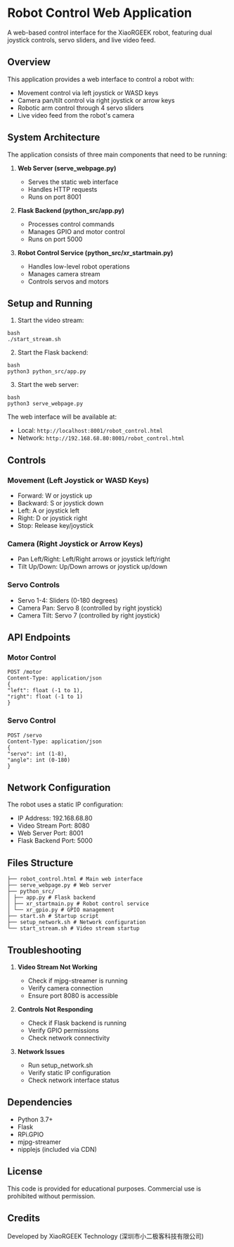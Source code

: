 # Robot Control Web Application

A web-based control interface for the XiaoRGEEK robot, featuring dual joystick controls, servo sliders, and live video feed.

## Overview

This application provides a web interface to control a robot with:
- Movement control via left joystick or WASD keys
- Camera pan/tilt control via right joystick or arrow keys
- Robotic arm control through 4 servo sliders
- Live video feed from the robot's camera

## System Architecture

The application consists of three main components that need to be running:

1. **Web Server (serve_webpage.py)**
   - Serves the static web interface
   - Handles HTTP requests
   - Runs on port 8001

2. **Flask Backend (python_src/app.py)**
   - Processes control commands
   - Manages GPIO and motor control
   - Runs on port 5000

3. **Robot Control Service (python_src/xr_startmain.py)**
   - Handles low-level robot operations
   - Manages camera stream
   - Controls servos and motors

## Setup and Running

1. Start the video stream:
```
bash
./start_stream.sh
```
2. Start the Flask backend:
```
bash
python3 python_src/app.py
```
3. Start the web server:
```
bash
python3 serve_webpage.py
```


The web interface will be available at:
- Local: `http://localhost:8001/robot_control.html`
- Network: `http://192.168.68.80:8001/robot_control.html`

## Controls

### Movement (Left Joystick or WASD Keys)
- Forward: W or joystick up
- Backward: S or joystick down
- Left: A or joystick left
- Right: D or joystick right
- Stop: Release key/joystick

### Camera (Right Joystick or Arrow Keys)
- Pan Left/Right: Left/Right arrows or joystick left/right
- Tilt Up/Down: Up/Down arrows or joystick up/down

### Servo Controls
- Servo 1-4: Sliders (0-180 degrees)
- Camera Pan: Servo 8 (controlled by right joystick)
- Camera Tilt: Servo 7 (controlled by right joystick)

## API Endpoints

### Motor Control
```
POST /motor
Content-Type: application/json
{
"left": float (-1 to 1),
"right": float (-1 to 1)
}
```
### Servo Control
```
POST /servo
Content-Type: application/json
{
"servo": int (1-8),
"angle": int (0-180)
}
```


## Network Configuration

The robot uses a static IP configuration:
- IP Address: 192.168.68.80
- Video Stream Port: 8080
- Web Server Port: 8001
- Flask Backend Port: 5000

## Files Structure
```
├── robot_control.html # Main web interface
├── serve_webpage.py # Web server
├── python_src/
│ ├── app.py # Flask backend
│ ├── xr_startmain.py # Robot control service
│ └── xr_gpio.py # GPIO management
├── start.sh # Startup script
├── setup_network.sh # Network configuration
└── start_stream.sh # Video stream startup
```

## Troubleshooting

1. **Video Stream Not Working**
   - Check if mjpg-streamer is running
   - Verify camera connection
   - Ensure port 8080 is accessible

2. **Controls Not Responding**
   - Check if Flask backend is running
   - Verify GPIO permissions
   - Check network connectivity

3. **Network Issues**
   - Run setup_network.sh
   - Verify static IP configuration
   - Check network interface status

## Dependencies

- Python 3.7+
- Flask
- RPi.GPIO
- mjpg-streamer
- nipplejs (included via CDN)

## License

This code is provided for educational purposes. Commercial use is prohibited without permission.

## Credits

Developed by XiaoRGEEK Technology (深圳市小二极客科技有限公司)
